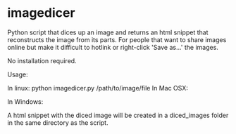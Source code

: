 imagedicer
==========

Python script that dices up an image and returns an html snippet that reconstructs the image from its parts. For people that want to share images online but make it difficult to hotlink or right-click 'Save as...' the images.

No installation required.

Usage:

In linux:
    python imagedicer.py /path/to/image/file
In Mac OSX:

In Windows:

A html snippet with the diced image will be created in a diced_images folder in the same directory as the script.
